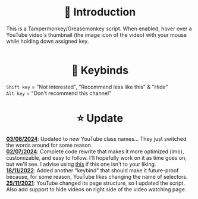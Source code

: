 <h1 align="center"> 📌 Introduction</h1>

This is a Tampermonkey/Greasemonkey script. When enabled, hover over a YouTube video's thumbnail (the image icon of the video) with your mouse while holding down assigned key.

![]()

<h1 align="center"> 📜 Keybinds </h1>

`Shift key` = "Not interested", "Recommend less like this" & "Hide"  
`Alt key` = "Don't recommend this channel"  

<h1 align="center"> ⭐ Update </h1>

<ins>**03/08/2024**</ins>: Updated to *new* YouTube class names... They just switched the words around for some reason.  
<ins>**02/07/2024**</ins>: Complete code rewrite that makes it more optimized (imo), customizable, and easy to follow. I'll hopefully work on it as time goes on, but we'll see. I advise using [this](https://github.com/0x7FFFFFFFFFFFFFFF/I_am_not_interested_in_this_youtube_video) if this one isn't to your liking.  
<ins>**18/11/2022**</ins>: Added another "keybind" that should make it future-proof because, for some reason, YouTube likes changing the name of selectors.  
<ins>**25/11/2021**</ins>: YouTube changed its page structure, so I updated the script. Also add support to hide videos on right side of the video watching page.  
